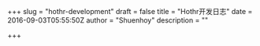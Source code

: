 +++
slug = "hothr-development"
draft = false
title = "Hothr开发日志"
date = 2016-09-03T05:55:50Z
author = "Shuenhoy"
description = ""

+++

<div id="24lb_thread" class="lb_1345784"></div>
<script type="text/javascript">
(function() {
var lb24 = document.createElement('script'); lb24.type = 'text/javascript'; lb24.id = '24lbScript'; lb24.async = true; lb24.charset="utf-8";
lb24.src = '//v.24liveblog.com/embed/24.js?id=1345784';
(document.getElementsByTagName('head')[0] || document.getElementsByTagName('body')[0]).appendChild(lb24);})();
</script>